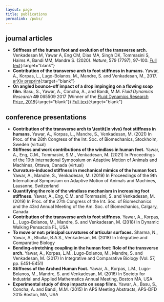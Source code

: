 ```yaml
---
layout: page
title: publications
permalink: /pubs/
---
```


## journal articles
+ **Stiffness of the human foot and evolution of the transverse arch.** Venkadesan M, Yawar A, Eng CM, Dias MA, Singh DK, Tommasini S, Haims A, Bandi MM, Mandre S. (2020).  *Nature*, 579 (7797), 97–100. [Full text](https://rdcu.be/b2dCo){:target="blank"}
+ **Contribution of the transverse arch to foot stiffness in humans.** Yawar, A., Korpas, L., Lugo-Bolanos, M., Mandre, S. and Venkadesan, M., 2017. [arXiv preprint](https://arxiv.org/pdf/1706.04610.pdf){:target="blank"}
+ **On angled bounce-off impact of a drop impinging on a flowing soap film.** Basu, S., Yawar, A., Concha, A., and Bandi, M.M. *Fluid Dynamics Research* **49** 065509 2017 (Winner of the [Fluid Dynamics Research Prize, 2018](https://iopscience.iop.org/journal/1873-7005/page/Awards){:target="blank"}) [Full text](../assets/basu2017.pdf){:target="blank"}

## conference presentations
+ **Contribution of the transverse arch to \textit{in vivo} foot stiffness in humans.** Yawar, A., Korpas, L., Mandre, S., Venkadesan, M. (2021) In Proc. of the 28th Congress of the Int. Soc. of Biomechanics, Stockholm, Sweden (virtual)
+ **Stiffness and work contributions of the windlass in human feet.** Yawar, A., Eng, C.M., Tommasini, S.M., Venkadesan, M. (2021) In Proceedings of the 10th International Symposium on Adaptive Motion of Animals and Machines, Ottawa, Canada (virtual)
+ **Curvature-induced stiffness in mechanical mimics of the human foot.** Yawar, A., Mandre, S., Venkadesan, M. (2019) In Proceedings of the 9th International Symposium on Adaptive Motion of Animals and Machines, Lausanne, Switzerland
+ **Quantifying the role of the windlass mechanism in increasing foot stiffness.** Yawar, A., Eng, C.M. and Tommasini, S. and Venkadesan, M. (2019) In Proc. of the 27th Congress of the Int. Soc. of Biomechanics and the 43rd Annual Meeting of the Am. Soc. of Biomechanics, Calgary, Canada
+ **Contribution of the transverse arch to foot stiffness.** Yawar, A., Korpas, L., Lugo-Bolanos, M., Mandre, S. and Venkadesan, M. (2018) In Dynamic Walking Pensacola FL, USA
+ **To move or not: principal curvatures of articular surfaces.** Sharma, N., Yawar, A., Bhullar, B.A.S., Venkadesan, M. (2018) In Integrative and Comparative Biology
+ **Bending-stretching coupling in the human foot: Role of the transverse arch.** Yawar, A., Korpas, L.M., Lugo-Bolanos, M., Mandre, S. and Venkadesan, M. (2017)  In Integrative and Comparative Biology (Vol. 57, pp. E451-E451)
+ **Stiffness of the Arched Human Foot.** Yawar, A., Korpas, L.M., Lugo-Bolanos, M., Mandre, S. and Venkadesan, M. (2016) In Society for Industrial and Applied Mathematics Annual Meeting, Boston MA, USA
+ **Experimental study of drop impacts on soap films.** Yawar, A., Basu, S., Concha, A. and Bandi, M.M. (2015) In APS Meeting Abstracts, APS-DFD 2015 Boston, MA, USA
